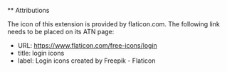 ** Attributions

The icon of this extension is provided by flaticon.com. The following link needs to be placed on its ATN page:
* URL: https://www.flaticon.com/free-icons/login
* title: login icons
* label: Login icons created by Freepik - Flaticon